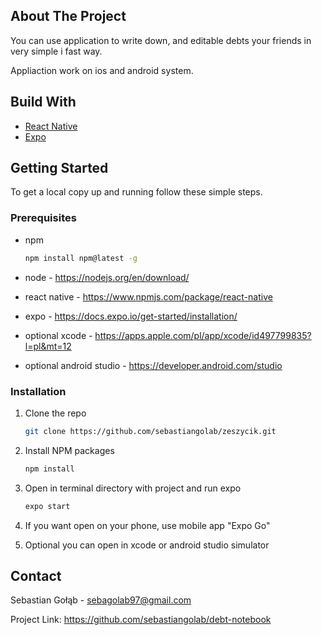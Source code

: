 <!-- ABOUT THE PROJECT -->
## About The Project
You can use application to write down, and editable debts your friends in very simple i fast way.

Appliaction work on ios and android system.

<!-- BUILD WITH -->
## Build With
<ul>
  <li><a href="#built-with">React Native</a></li>
  <li><a href="#built-with">Expo</a></li>
</ul>

<!-- GETTING STARTED -->
## Getting Started

To get a local copy up and running follow these simple steps.

### Prerequisites

* npm
  ```sh
  npm install npm@latest -g
  ```

* node - https://nodejs.org/en/download/

* react native - https://www.npmjs.com/package/react-native

* expo - https://docs.expo.io/get-started/installation/

* optional xcode - https://apps.apple.com/pl/app/xcode/id497799835?l=pl&mt=12

* optional android studio - https://developer.android.com/studio

  

### Installation

1. Clone the repo
   ```sh
   git clone https://github.com/sebastiangolab/zeszycik.git
   ```
2. Install NPM packages
   ```sh
   npm install
   ```
3. Open in terminal directory with project and run expo
   ```sh
   expo start
   ```
4. If you want open on your phone, use mobile app "Expo Go"

5. Optional you can open in xcode or android studio simulator

<!-- CONTACT -->
## Contact

Sebastian Gołąb - sebagolab97@gmail.com

Project Link: https://github.com/sebastiangolab/debt-notebook

